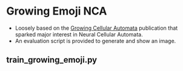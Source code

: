 # Growing Emoji NCA

- Loosely based on the [Growing Cellular Automata](https://distill.pub/2020/growing-ca/) publication that sparked major interest in Neural Cellular Automata.
- An evaluation script is provided to generate and show an image.


## train_growing_emoji.py
